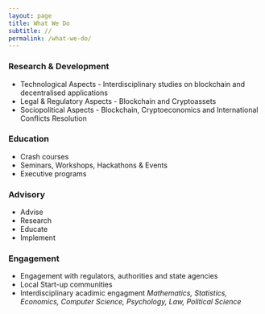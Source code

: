 ```yaml
---
layout: page
title: What We Do
subtitle: //
permalink: /what-we-do/
---
```



### Research & Development 
* Technological Aspects - Interdisciplinary studies on blockchain and decentralised applications 
* Legal & Regulatory Aspects - Blockchain and Cryptoassets
* Sociopolitical Aspects - Blockchain, Cryptoeconomics and International Conflicts Resolution

### Education
* Crash courses
* Seminars, Workshops, Hackathons & Events
* Executive programs

### Advisory
* Advise
* Research
* Educate
* Implement 

### Engagement 
* Engagement with regulators, authorities and state agencies 
* Local Start-up communities
* Interdisciplinary acadimic engagment *Mathematics, Statistics, Economics, Computer Science, Psychology, Law, Political Science*
